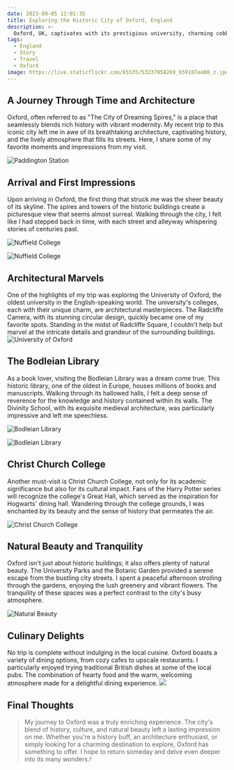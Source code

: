 ```yaml
---
date: 2023-09-05 12:01:35
title: Exploring the Historic City of Oxford, England
description: >-
  Oxford, UK, captivates with its prestigious university, charming cobblestone streets, and historic architecture. A blend of academic heritage and scenic beauty, it’s an essential destination for culture and history enthusiasts.
tags:
  - England
  - Story
  - Travel
  - Oxford
image: https://live.staticflickr.com/65535/53237058269_659107ea08_z.jpg
---
```

## A Journey Through Time and Architecture
Oxford, often referred to as "The City of Dreaming Spires," is a place that seamlessly blends rich history with vibrant modernity. My recent trip to this iconic city left me in awe of its breathtaking architecture, captivating history, and the lively atmosphere that fills its streets. Here, I share some of my favorite moments and impressions from my visit.



![Paddington Station](https://live.staticflickr.com/65535/53236988683_796db98bfe_z.jpg)

## Arrival and First Impressions
Upon arriving in Oxford, the first thing that struck me was the sheer beauty of its skyline. The spires and towers of the historic buildings create a picturesque view that seems almost surreal. Walking through the city, I felt like I had stepped back in time, with each street and alleyway whispering stories of centuries past.

![Nuffield College](https://live.staticflickr.com/65535/53237183060_c170d28ab5_z.jpg)

![Nuffield College](https://live.staticflickr.com/65535/53235829467_33f2e30a5d_z.jpg)

## Architectural Marvels
One of the highlights of my trip was exploring the University of Oxford, the oldest university in the English-speaking world. The university's colleges, each with their unique charm, are architectural masterpieces. The Radcliffe Camera, with its stunning circular design, quickly became one of my favorite spots. Standing in the midst of Radcliffe Square, I couldn't help but marvel at the intricate details and grandeur of the surrounding buildings.
![University of Oxford](https://live.staticflickr.com/65535/53236988228_70e81cd2c3_z.jpg)

## The Bodleian Library
As a book lover, visiting the Bodleian Library was a dream come true. This historic library, one of the oldest in Europe, houses millions of books and manuscripts. Walking through its hallowed halls, I felt a deep sense of reverence for the knowledge and history contained within its walls. The Divinity School, with its exquisite medieval architecture, was particularly impressive and left me speechless.

![Bodleian Library](https://live.staticflickr.com/65535/53237057909_9ea5b888e4_z.jpg)

![Bodleian Library](https://live.staticflickr.com/65535/53235830247_31f4983cac_z.jpg)

## Christ Church College
Another must-visit is Christ Church College, not only for its academic significance but also for its cultural impact. Fans of the Harry Potter series will recognize the college's Great Hall, which served as the inspiration for Hogwarts' dining hall. Wandering through the college grounds, I was enchanted by its beauty and the sense of history that permeates the air.

![Christ Church College](https://live.staticflickr.com/65535/53235829467_33f2e30a5d_z.jpg)

## Natural Beauty and Tranquility
Oxford isn't just about historic buildings; it also offers plenty of natural beauty. The University Parks and the Botanic Garden provided a serene escape from the bustling city streets. I spent a peaceful afternoon strolling through the gardens, enjoying the lush greenery and vibrant flowers. The tranquility of these spaces was a perfect contrast to the city's busy atmosphere.

![Natural Beauty](https://live.staticflickr.com/65535/53235830727_5917b1b9da_z.jpg)

## Culinary Delights
No trip is complete without indulging in the local cuisine. Oxford boasts a variety of dining options, from cozy cafes to upscale restaurants. I particularly enjoyed trying traditional British dishes at some of the local pubs. The combination of hearty food and the warm, welcoming atmosphere made for a delightful dining experience.
![](https://live.staticflickr.com/65535/53236989198_f43ea0f1e9_z.jpg)

## Final Thoughts
> My journey to Oxford was a truly enriching experience. The city's blend of history, culture, and natural beauty left a lasting impression on me. Whether you're a history buff, an architecture enthusiast, or simply looking for a charming destination to explore, Oxford has something to offer. I hope to return someday and delve even deeper into its many wonders.\!



